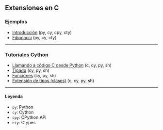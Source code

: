 ## Extensiones en C

### Ejemplos
- [Introducción](https://github.com/mondeja/fullstack/tree/master/backend/src/022-extensiones_en_c/ejemplos/001-intro) (py, cy, cpy, cty)
- [Fibonacci](https://github.com/mondeja/fullstack/tree/master/backend/src/022-extensiones_en_c/ejemplos/002-fibonacci) (py, cy, cty)

_______________________________

### Tutoriales Cython
- [Llamando a código C desde Python](https://github.com/mondeja/fullstack/tree/master/backend/src/022-extensiones_en_c/cy_tutorials/c_from_py) (c, cy, py, sh)
- [Tipado](https://github.com/mondeja/fullstack/tree/master/backend/src/022-extensiones_en_c/cy_tutorials/types) (cy, py, sh)
- [Funciones](https://github.com/mondeja/fullstack/tree/master/backend/src/022-extensiones_en_c/cy_tutorials/functions) (cy, py, sh)
- [Extensión de tipos (clases)](https://github.com/mondeja/fullstack/tree/master/backend/src/022-extensiones_en_c/cy_tutorials/type_ext) (c, cy, py, sh)

_______________________________

#### Leyenda
- `py`: Python
- `cy`: Cython
- `cpy`: CPython API
- `cty`: Ctypes
